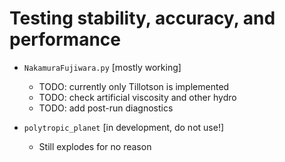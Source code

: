 Testing stability, accuracy, and performance
==============================================

  * `NakamuraFujiwara.py` [mostly working]  
    * TODO: currently only Tillotson is implemented  
    * TODO: check artificial viscosity and other hydro  
    * TODO: add post-run diagnostics  
  
  * `polytropic_planet` [in development, do not use!]  
    * Still explodes for no reason
